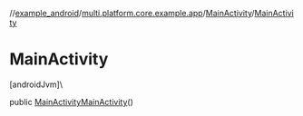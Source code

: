 //[example_android](../../../index.md)/[multi.platform.core.example.app](../index.md)/[MainActivity](index.md)/[MainActivity](-main-activity.md)

# MainActivity

[androidJvm]\

public [MainActivity](index.md)[MainActivity](-main-activity.md)()
